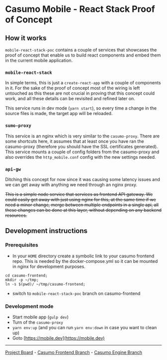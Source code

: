 # Casumo Mobile - React Stack Proof of Concept

## How it works

`mobile-react-stack-poc` contains a couple of services that showcases the proof
of concept that enable us to build react components and embed them in the
current mobile application.

### `mobile-react-stack`

In simple terms, this is just a `create-react-app` with a couple of components
in it. For the sake of the proof of concept most of the wiring is left untouched
as this these are not crucial in proving that this concept could work, and all
these details can be revisited and refined later on.

This service runs in dev mode (`yarn start`), so every time a change in the
source files is made, the target app will be reloaded.

### `sumo-proxy`

This service is an nginx which is very similar to the `casumo-proxy`. There are
some shortcuts here, it assumes that at least once you have ran the casumo-proxy
(therefore you should have the SSL certificates generated). This service mounts
a couple of config folders from the casumo-proxy and also overrides the
`http_mobile.conf` config with the new settings needed.

### `api-gw`

Ditching this concept for now since it was causing some latency issues and we can get away with anything we need through an nginx proxy.

~~This is a simple node service that services as frontend API gateway. We could
easily get away with just using nginx for this, at the same time if we need a
minor change, merge between multiple endpoints in a single api, all these
changes can be done at this layer, without depending on any backend resources.~~

## Development instructions

### Prerequisites

- In your `HOME` directory create a symbolic link to your casumo frontend repo.
  This is needed by the docker-compose.yml so it can be mounted in nginx for
  development purposes.

```shell
cd casumo-frontend;
mkdir -p ~/tmp;
ln -s $(pwd)/ ~/tmp/casumo-frontend;
```

- switch to `mobile-react-stack-poc` branch on casumo-frontend

### Development mode

- Start mobile app (`gulp dev`)
- Turn of the `casumo-proxy`
- `yarn env:up` (and you can run `yarn env:down` in case you want to clean up)
- Goto [https://mobile.dev](https://mobile.dev)

---

[Project Board](https://github.com/Casumo/Home/projects/91) - [Casumo Frontend Branch](https://github.com/Casumo/casumo-frontend/tree/mobile-react-stack-poc) - [Casumo Engine Branch](https://github.com/Casumo/Casumo-Engine/tree/mobile-react-stack-poc)
